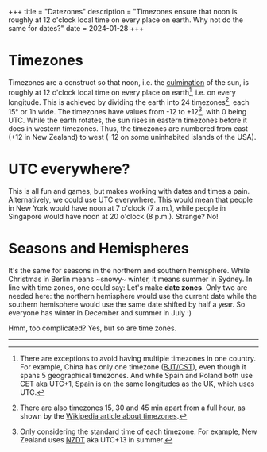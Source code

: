 +++
title = "Datezones"
description = "Timezones ensure that noon is roughly at 12 o'clock local time on every place on earth. Why not do the same for dates?"
date = 2024-01-28
+++

# Timezones

Timezones are a construct so that noon, i.e. the [culmination](https://en.wikipedia.org/wiki/Culmination) of the sun, is roughly at 12 o'clock local time on every place on earth[^1], i.e. on every longitude. This is achieved by dividing the earth into 24 timezones[^2], each 15° or 1h wide. The timezones have values from -12 to +12[^3], with 0 being UTC. While the earth rotates, the sun rises in eastern timezones before it does in western timezones. Thus, the timezones are numbered from east (+12 in New Zealand) to west (-12 on some uninhabited islands of the USA).


# UTC everywhere?

This is all fun and games, but makes working with dates and times a pain. Alternatively, we could use UTC everywhere. This would mean that people in New York would have noon at 7 o'clock (7 a.m.), while people in Singapore would have noon at 20 o'clock (8 p.m.). Strange? No!


# Seasons and Hemispheres

It's the same for seasons in the northern and southern hemisphere. While Christmas in Berlin means ~snowy~ winter, it means summer in Sydney. In line with time zones, one could say: Let's make **date zones**. Only two are needed here: the northern hemisphere would use the current date while the southern hemisphere would use the same date shifted by half a year. So everyone has winter in December and summer in July :)

Hmm, too complicated? Yes, but so are time zones.


---

[^1]: There are exceptions to avoid having multiple timezones in one country. For example, China has only one timezone ([BJT/CST](https://en.wikipedia.org/wiki/Time_in_China)), even though it spans 5 geographical timezones. And while Spain and Poland both use CET aka UTC+1, Spain is on the same longitudes as the UK, which uses UTC.

[^2]: There are also timezones 15, 30 and 45 min apart from a full hour, as shown by the [Wikipedia article about timezones](https://en.wikipedia.org/wiki/Time_zone).

[^3]: Only considering the standard time of each timezone. For example, New Zealand uses [NZDT](https://simple.wikipedia.org/wiki/Time_in_New_Zealand) aka UTC+13 in summer.